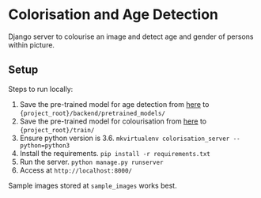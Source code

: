 # Colorisation and Age Detection

Django server to colourise an image and detect age and gender of persons within picture.

## Setup
Steps to run locally:
1. Save the pre-trained model for age detection from [here](https://drive.google.com/file/d/1OuQx3ROwo0mgpGYsNXecHrheAaN2m2jN/view?ts=5ee10bd4) to `{project_root}/backend/pretrained_models/`
2. Save the pre-trained model for colourisation from [here](https://drive.google.com/file/d/11KtFescT_c2ANT_X-at0GHGx-oLxCgY0/view?usp=sharing) to `{project_root}/train/`
3. Ensure python version is 3.6. 
 `mkvirtualenv colorisation_server --python=python3`
 4. Install the requirements.
 `pip install -r requirements.txt`
 5. Run the server.
 `python manage.py runserver`
 6. Access at `http://localhost:8000/`

 Sample images stored at `sample_images` works best.